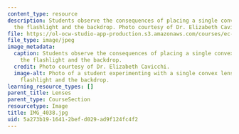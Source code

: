```yaml
---
content_type: resource
description: Students observe the consequences of placing a single convex lens between
  the flashlight and the backdrop. Photo courtesy of Dr. Elizabeth Cavicchi.
file: https://ol-ocw-studio-app-production.s3.amazonaws.com/courses/ec-050-recreate-experiments-from-history-inform-the-future-from-the-past-galileo-january-iap-2010/5a273b1916412befd029ad9f124fc4f2_IMG_4038.jpg
file_type: image/jpeg
image_metadata:
  caption: Students observe the consequences of placing a single convex lens between
    the flashlight and the backdrop.
  credit: Photo courtesy of Dr. Elizabeth Cavicchi.
  image-alt: Photo of a student experimenting with a single convex lens between a
    flashlight and the backdrop.
learning_resource_types: []
parent_title: Lenses
parent_type: CourseSection
resourcetype: Image
title: IMG_4038.jpg
uid: 5a273b19-1641-2bef-d029-ad9f124fc4f2
---
```

